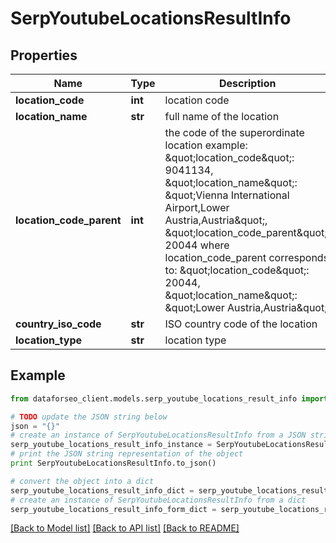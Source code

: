 # SerpYoutubeLocationsResultInfo


## Properties

Name | Type | Description | Notes
------------ | ------------- | ------------- | -------------
**location_code** | **int** | location code | [optional] 
**location_name** | **str** | full name of the location | [optional] 
**location_code_parent** | **int** | the code of the superordinate location example: \&quot;location_code\&quot;: 9041134, \&quot;location_name\&quot;: \&quot;Vienna International Airport,Lower Austria,Austria\&quot;, \&quot;location_code_parent\&quot;: 20044 where location_code_parent corresponds to: \&quot;location_code\&quot;: 20044, \&quot;location_name\&quot;: \&quot;Lower Austria,Austria\&quot; | [optional] 
**country_iso_code** | **str** | ISO country code of the location | [optional] 
**location_type** | **str** | location type | [optional] 

## Example

```python
from dataforseo_client.models.serp_youtube_locations_result_info import SerpYoutubeLocationsResultInfo

# TODO update the JSON string below
json = "{}"
# create an instance of SerpYoutubeLocationsResultInfo from a JSON string
serp_youtube_locations_result_info_instance = SerpYoutubeLocationsResultInfo.from_json(json)
# print the JSON string representation of the object
print SerpYoutubeLocationsResultInfo.to_json()

# convert the object into a dict
serp_youtube_locations_result_info_dict = serp_youtube_locations_result_info_instance.to_dict()
# create an instance of SerpYoutubeLocationsResultInfo from a dict
serp_youtube_locations_result_info_form_dict = serp_youtube_locations_result_info.from_dict(serp_youtube_locations_result_info_dict)
```
[[Back to Model list]](../README.md#documentation-for-models) [[Back to API list]](../README.md#documentation-for-api-endpoints) [[Back to README]](../README.md)


